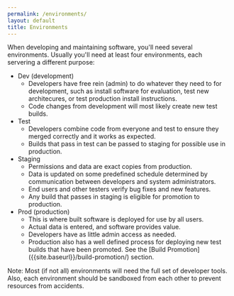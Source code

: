 ```yaml
---
permalink: /environments/
layout: default
title: Environments
---
```

<a name="environments"></a>
When developing and maintaining software, you'll need several environments.
Usually you'll need at least four environments, each servering a different purpose:

* Dev (development)
    * Developers have free rein (admin) to do whatever they need to for development, such as install software for evaluation, test new architecures, or test production install instructions. 
    * Code changes from development will most likely create new test builds.
* Test
    * Developers combine code from everyone and test to ensure they merged correctly and it works as expected. 
    * Builds that pass in test can be passed to staging for possible use in production.
* Staging
    * Permissions and data are exact copies from production. 
    * Data is updated on some predefined schedule determined by communication between developers and system administrators. 
    * End users and other testers verify bug fixes and new features. 
    * Any build that passes in staging is eligible for promotion to production.
* Prod (production)
    * This is where built software is deployed for use by all users. 
    * Actual data is entered, and software provides value. 
    * Developers have as little admin access as needed. 
    * Production also has a well defined process for deploying new test builds that have been promoted. See the [Build Promotion] ({{site.baseurl}}/build-promotion/) section.

Note: Most (if not all) environments will need the full set of developer tools. Also, each environment should be sandboxed from each other to prevent resources from accidents.
